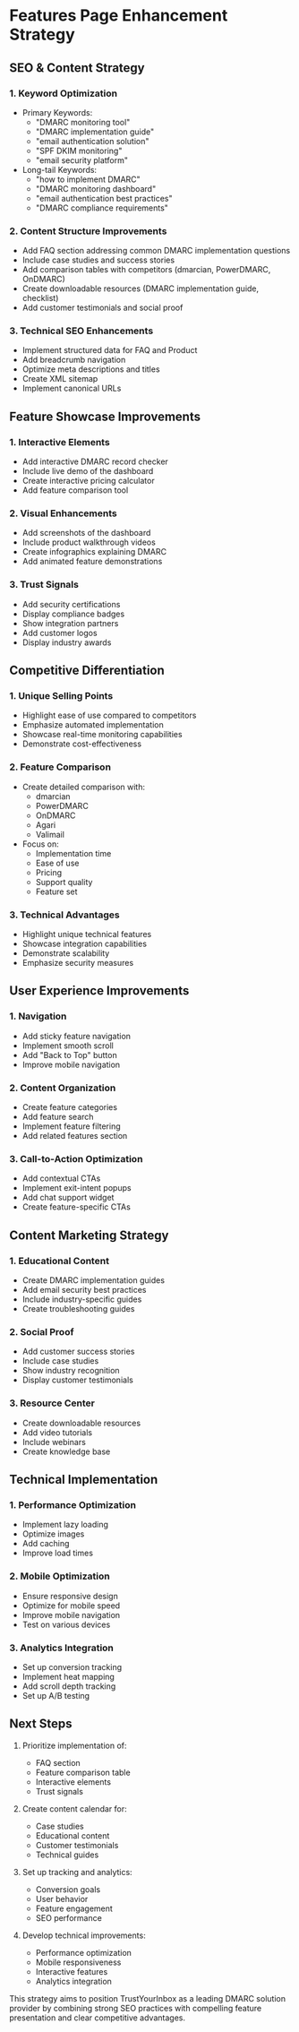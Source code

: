 # Features Page Enhancement Strategy

## SEO & Content Strategy

### 1. Keyword Optimization

- Primary Keywords:
  - "DMARC monitoring tool"
  - "DMARC implementation guide"
  - "email authentication solution"
  - "SPF DKIM monitoring"
  - "email security platform"
- Long-tail Keywords:
  - "how to implement DMARC"
  - "DMARC monitoring dashboard"
  - "email authentication best practices"
  - "DMARC compliance requirements"

### 2. Content Structure Improvements

- Add FAQ section addressing common DMARC implementation questions
- Include case studies and success stories
- Add comparison tables with competitors (dmarcian, PowerDMARC, OnDMARC)
- Create downloadable resources (DMARC implementation guide, checklist)
- Add customer testimonials and social proof

### 3. Technical SEO Enhancements

- Implement structured data for FAQ and Product
- Add breadcrumb navigation
- Optimize meta descriptions and titles
- Create XML sitemap
- Implement canonical URLs

## Feature Showcase Improvements

### 1. Interactive Elements

- Add interactive DMARC record checker
- Include live demo of the dashboard
- Create interactive pricing calculator
- Add feature comparison tool

### 2. Visual Enhancements

- Add screenshots of the dashboard
- Include product walkthrough videos
- Create infographics explaining DMARC
- Add animated feature demonstrations

### 3. Trust Signals

- Add security certifications
- Display compliance badges
- Show integration partners
- Add customer logos
- Display industry awards

## Competitive Differentiation

### 1. Unique Selling Points

- Highlight ease of use compared to competitors
- Emphasize automated implementation
- Showcase real-time monitoring capabilities
- Demonstrate cost-effectiveness

### 2. Feature Comparison

- Create detailed comparison with:
  - dmarcian
  - PowerDMARC
  - OnDMARC
  - Agari
  - Valimail
- Focus on:
  - Implementation time
  - Ease of use
  - Pricing
  - Support quality
  - Feature set

### 3. Technical Advantages

- Highlight unique technical features
- Showcase integration capabilities
- Demonstrate scalability
- Emphasize security measures

## User Experience Improvements

### 1. Navigation

- Add sticky feature navigation
- Implement smooth scroll
- Add "Back to Top" button
- Improve mobile navigation

### 2. Content Organization

- Create feature categories
- Add feature search
- Implement feature filtering
- Add related features section

### 3. Call-to-Action Optimization

- Add contextual CTAs
- Implement exit-intent popups
- Add chat support widget
- Create feature-specific CTAs

## Content Marketing Strategy

### 1. Educational Content

- Create DMARC implementation guides
- Add email security best practices
- Include industry-specific guides
- Create troubleshooting guides

### 2. Social Proof

- Add customer success stories
- Include case studies
- Show industry recognition
- Display customer testimonials

### 3. Resource Center

- Create downloadable resources
- Add video tutorials
- Include webinars
- Create knowledge base

## Technical Implementation

### 1. Performance Optimization

- Implement lazy loading
- Optimize images
- Add caching
- Improve load times

### 2. Mobile Optimization

- Ensure responsive design
- Optimize for mobile speed
- Improve mobile navigation
- Test on various devices

### 3. Analytics Integration

- Set up conversion tracking
- Implement heat mapping
- Add scroll depth tracking
- Set up A/B testing

## Next Steps

1. Prioritize implementation of:
   - FAQ section
   - Feature comparison table
   - Interactive elements
   - Trust signals

2. Create content calendar for:
   - Case studies
   - Educational content
   - Customer testimonials
   - Technical guides

3. Set up tracking and analytics:
   - Conversion goals
   - User behavior
   - Feature engagement
   - SEO performance

4. Develop technical improvements:
   - Performance optimization
   - Mobile responsiveness
   - Interactive features
   - Analytics integration

This strategy aims to position TrustYourInbox as a leading DMARC solution provider by combining strong SEO practices with compelling feature presentation and clear competitive advantages.
